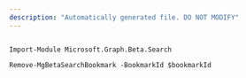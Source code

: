 ```yaml
---
description: "Automatically generated file. DO NOT MODIFY"
---
```


```powershellv2

Import-Module Microsoft.Graph.Beta.Search

Remove-MgBetaSearchBookmark -BookmarkId $bookmarkId

```